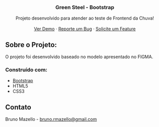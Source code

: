 <div id="top"></div>

<!-- PROJECT LOGO -->
<br />
<div align="center">
<h3 align="center">Green Steel - Bootstrap</h3>

  <p align="center">
    Projeto desenvolvido para atender ao teste de Frontend da Chuva!
    <br />
    <br />
    <a href="https://brunomazello.github.io/GreenSteel/">Ver Demo</a>
    ·
    <a href="https://github.com/brunomazello/GreenSteel/issues">Reporte um Bug</a>
    ·
    <a href="https://github.com/brunomazello/GreenSteel/issues">Solicite um Feature</a>
  </p>
</div>

<!-- ABOUT THE PROJECT -->
## Sobre o Projeto:

O projeto foi desenvolvido baseado no modelo apresentado no FIGMA.

### Construído com:

* [Bootstrap](https://getbootstrap.com)
* HTML5
* CSS3


<!-- CONTACT -->
## Contato

Bruno Mazello - bruno.rmazello@gmail.com


